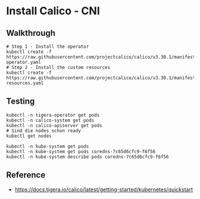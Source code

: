 # Install Calico - CNI 

## Walkthrough 

```
# Step 1 - Install the operator
kubectl create -f https://raw.githubusercontent.com/projectcalico/calico/v3.30.1/manifests/tigera-operator.yaml
# Step 2 - Install the custom resources 
kubectl create -f https://raw.githubusercontent.com/projectcalico/calico/v3.30.1/manifests/custom-resources.yaml
```

## Testing 

```
kubectl -n tigera-operator get pods 
kubectl -n calico-system get pods
kubectl -n calico-apiserver get pods
# Sind die nodes schon ready 
kubectl get nodes

kubectl -n kube-system get pods
kubectl -n kube-system get pods coredns-7c65d6cfc9-f6f56
kubectl -n kube-system describe pods coredns-7c65d6cfc9-f6f56
```

## Reference 

  * https://docs.tigera.io/calico/latest/getting-started/kubernetes/quickstart

